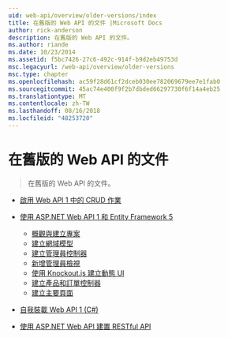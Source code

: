 ```yaml
---
uid: web-api/overview/older-versions/index
title: 在舊版的 Web API 的文件 |Microsoft Docs
author: rick-anderson
description: 在舊版的 Web API 的文件。
ms.author: riande
ms.date: 10/23/2014
ms.assetid: f5bc7426-27c6-492c-914f-b9d2eb49753d
msc.legacyurl: /web-api/overview/older-versions
msc.type: chapter
ms.openlocfilehash: ac59f28d61cf2dceb030ee782069679ee7e1fab0
ms.sourcegitcommit: 45ac74e400f9f2b7dbded66297730f6f14a4eb25
ms.translationtype: MT
ms.contentlocale: zh-TW
ms.lasthandoff: 08/16/2018
ms.locfileid: "48253720"
---
```

<a name="documentation-on-older-versions-of-web-api"></a>在舊版的 Web API 的文件
====================
> 在舊版的 Web API 的文件。


- [啟用 Web API 1 中的 CRUD 作業](creating-a-web-api-that-supports-crud-operations.md)
- [使用 ASP.NET Web API 1 和 Entity Framework 5](using-web-api-1-with-entity-framework-5/index.md)

    - [概觀與建立專案](using-web-api-1-with-entity-framework-5/using-web-api-with-entity-framework-part-1.md)
    - [建立網域模型](using-web-api-1-with-entity-framework-5/using-web-api-with-entity-framework-part-2.md)
    - [建立管理員控制器](using-web-api-1-with-entity-framework-5/using-web-api-with-entity-framework-part-3.md)
    - [新增管理員檢視](using-web-api-1-with-entity-framework-5/using-web-api-with-entity-framework-part-4.md)
    - [使用 Knockout.js 建立動態 UI](using-web-api-1-with-entity-framework-5/using-web-api-with-entity-framework-part-5.md)
    - [建立產品和訂單控制器](using-web-api-1-with-entity-framework-5/using-web-api-with-entity-framework-part-6.md)
    - [建立主要頁面](using-web-api-1-with-entity-framework-5/using-web-api-with-entity-framework-part-7.md)
- [自我裝載 Web API 1 (C#)](self-host-a-web-api.md)
- [使用 ASP.NET Web API 建置 RESTful API](build-restful-apis-with-aspnet-web-api.md)
